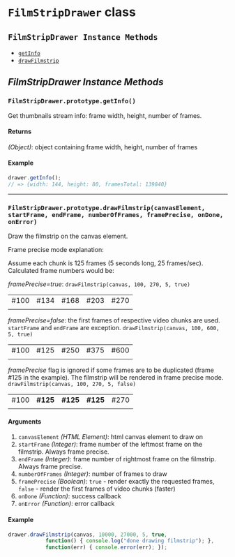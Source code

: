 # <a id="FilmStripDrawer"></a>`FilmStripDrawer` class #

## `FilmStripDrawer Instance Methods` ##

- [`getInfo`](#FilmStripDrawer_getInfo)
- [`drawFilmstrip`](#FilmStripDrawer_drawFilmstrip)

## _FilmStripDrawer Instance Methods_ ##

### <a id="#FilmStripDrawer_getInfo"></a>`FilmStripDrawer.prototype.getInfo()`
Get thumbnails stream info: frame width, height, number of frames.

#### Returns
*(Object)*: object containing frame width, height, number of frames

#### Example

```js
drawer.getInfo();
// => {width: 144, height: 80, framesTotal: 139840}
```

---

### <a id="#FilmStripDrawer_drawFilmstrip"></a>`FilmStripDrawer.prototype.drawFilmstrip(canvasElement, startFrame, endFrame, numberOfFrames, framePrecise, onDone, onError)`
Draw the filmstrip on the canvas element.

Frame precise mode explanation:

Assume each chunk is 125 frames (5 seconds long, 25 frames/sec). Calculated frame numbers would be:

*framePrecise=true*:
`drawFilmstrip(canvas, 100, 270, 5, true)`

|      |      |      |      |      |
|------|------|------|------|------|
| #100 | #134 | #168 | #203 | #270 |
|      |      |      |      |      |

*framePrecise=false*: the first frames of respective video chunks are used. `startFrame` and `endFrame` are exception.
`drawFilmstrip(canvas, 100, 600, 5, true)`

|      |      |      |      |      |
|------|------|------|------|------|
| #100 | #125 | #250 | #375 | #600 |
|      |      |      |      |      |

*framePrecise* flag is ignored if some frames are to be duplicated (frame #125 in the example). The filmstrip will be rendered in frame precise mode.
`drawFilmstrip(canvas, 100, 270, 5, false)`

|      |      |      |      |      |
|------|------|------|------|------|
| #100 | **#125** | **#125** | **#125** | #270 |
|      |      |      |      |      |

#### Arguments
1. `canvasElement` *(HTML Element)*: html canvas element to draw on
2. `startFrame` *(Integer)*: frame number of the leftmost frame on the filmstrip. Always frame precise.
3. `endFrame` *(Integer)*: frame number of rightmost frame on the filmstrip. Always frame precise.
4. `numberOfFrames` *(Integer)*: number of frames to draw
5. `framePrecise` *(Boolean)*: `true` - render exactly the requested frames, `false` - render the first frames of video chunks (faster)
6. `onDone` *(Function)*: success callback
7. `onError` *(Function)*: error callback

#### Example

```js
drawer.drawFilmstrip(canvas, 10000, 27000, 5, true,
            function() { console.log("done drawing filmstrip"); },
            function(err) { console.error(err); });
```
